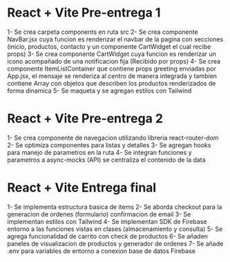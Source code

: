 # React + Vite Pre-entrega 1

1- Se crea carpeta components en ruta src
2- Se crea componente NavBar.jsx cuya funcion es renderizar el navbar de la pagina con secciones (inicio, productos, contacto y un componente CartWidget el cual recibe props)
3- Se crea componente CartWidget cuya funcion es renderizar un icono acompañado de una notificacion fija (Recibido por props)
4- Se crea componente ItemListContainer que contiene props greeting enviadas por App.jsx, el mensaje se renderiza al centro de manera integrada y tambien contiene Array con objetos que describen los productos renderizados de forma dinamica
5- Se maqueta y se agregan estilos con Tailwind

# React + Vite Pre-entrega 2

1- Se crea componente de navegacion utilizando libreria react-router-dom
2- Se optimiza componentes para listas y detalles
3- Se agregan hooks para manejo de parametros en la ruta
4- Se integran funciones y parametros a async-mocks (API) se centraliza el contenido de la data

# React + Vite Entrega final

1- Se implementa estructura basica de items
2- Se aborda checkout para la generacion de ordenes (formulario) confirmacion de email
3- Se implementan estilos con Tailwind
4- Se implementan SDK de Firebase entorno a las funciones vistas en clases (almacenamiento y consulta)
5- Se agrega funcionalidad de carrito con check de productos
6- Se añaden paneles de visualizacion de productos y generador de ordenes
7- Se añade .env para variables de entorno a conexion base de datos Firebase
